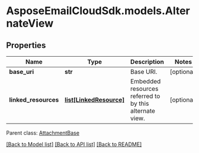 # AsposeEmailCloudSdk.models.AlternateView
## Properties
Name | Type | Description | Notes
------------ | ------------- | ------------- | -------------
**base_uri** | **str** | Base URI.              | [optional] 
**linked_resources** | [**list[LinkedResource]**](LinkedResource.md) | Embedded resources referred to by this alternate view.              | [optional] 

 Parent class: [AttachmentBase](AttachmentBase.md)

[[Back to Model list]](README.md#documentation-for-models) [[Back to API list]](README.md#documentation-for-api-endpoints) [[Back to README]](README.md)


